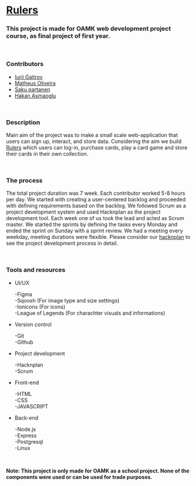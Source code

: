 <h1> <a href="https://rulers.salute-sir.com/">Rulers</a> </h1>
<h3> This project is made for OAMK web development project course, as final project of first year. </h3>
<br>
<h3> Contributors </h3>
<p>
  <ul>
    <li> <a href="https://github.com/ChpoCko">Iurii Gaitrov</a></li>
    <li> <a href="https://github.com/Matheus-OAMK">Matheus Oliveira</a></li>
    <li> <a href="https://github.com/partandeee">Saku partanen</a></li>
    <li> <a href="https://github.com/Hakan-Asmaoglu">Hakan Asmaoglu</a></li>
   </ul>
 </p>
 <br>
 <h3> Description </h3>
 <p>Main aim of the project was to make a small scale web-application that users can sign up, interact, and store data. Considering the aim we build <a href="https://rulers.salute-sir.com/">Rulers</a> which users can log-in, purchase cards, play a card game and store their cards in their own collection.</p>
 <br>
 <h3> The process </h3>
  <p>The total project duration was 7 week. Each contributor worked 5-8 hours per day. We started with creating a user-centered backlog and proceeded with defining requirements based on the backlog. We followed Scrum as a project development system and used Hacknplan as the project development tool. Each week one of us took the lead and acted as Scrum master. We started the sprints by defining the tasks every Monday and ended the sprint on Sunday with a sprint review. We had a meeting every weekday, meeting durations were flexible. Please consider our <a href="https://app.hacknplan.com/p/183399/kanban?categoryId=0&boardId=506202">hacknplan</a> to see the project development process in detail.</p>
  <br>
  <h3> Tools and resources </h3>
  <p>
    <ul>
      <li>UI/UX</li>
      <p>-Figma<br>-Sqoosh (For image type and size settings)<br>-Ionicons (For icons)<br>-League of Legends (For charachter visuals and informations)</p>
      <li>Version control</li>
      <p>-Git<br>-Github</p>
      <li>Project development</li>
      <p>-Hacknplan<br>-Scrum</p>
      <li>Front-end</li>
      <p>-HTML<br>-CSS<br>-JAVASCRIPT</p>
      <li>Back-end</li>
      <p>-Node.js<br>-Express<br>-Postgresql<br>-Linux<br></p>
    </ul>
  </p>
  <br>
  <p><strong>Note: This project is only made for OAMK as a school project. None of the components were used or can be used for trade purposes.</strong></p>
